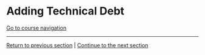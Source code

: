 Adding Technical Debt
=====================

[Go to course navigation](../navigation.md)


----------------------

[Return to previous section](../courseSections/section16.md) | [Continue to the next section](../courseSections/section17.md)
